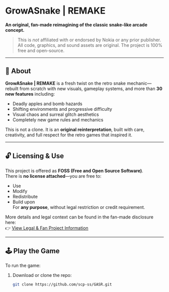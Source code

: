 # GrowASnake | REMAKE

**An original, fan-made reimagining of the classic snake-like arcade concept.**

> This is _not_ affiliated with or endorsed by Nokia or any prior publisher.  
> All code, graphics, and sound assets are original. The project is 100% free and open-source.

---

## 📜 About

**GrowASnake | REMAKE** is a fresh twist on the retro snake mechanic—rebuilt from scratch with new visuals, gameplay systems, and more than **30 new features** including:

- Deadly apples and bomb hazards
- Shifting environments and progressive difficulty
- Visual chaos and surreal glitch aesthetics
- Completely new game rules and mechanics

This is not a clone. It is an **original reinterpretation**, built with care, creativity, and full respect for the retro games that inspired it.

---

## 🔓 Licensing & Use

This project is offered as **FOSS (Free and Open Source Software)**.  
There is **no license attached**—you are free to:

- Use
- Modify
- Redistribute
- Build upon  
For **any purpose**, without legal restriction or credit requirement.

More details and legal context can be found in the fan-made disclosure here:  
👉 [View Legal & Fan Project Information](https://scp-ss.github.io/GASR/)

---

## 🕹️ Play the Game

To run the game:

1. Download or clone the repo:
   ```bash
   git clone https://github.com/scp-ss/GASR.git

